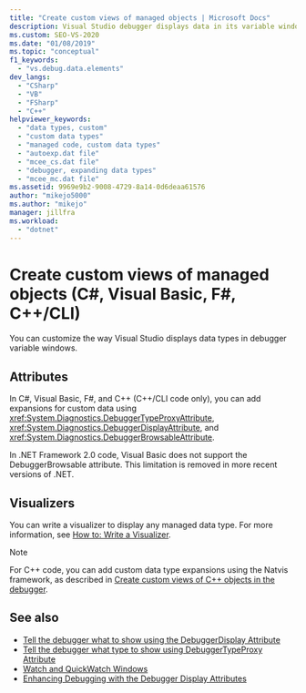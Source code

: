 ```yaml
---
title: "Create custom views of managed objects | Microsoft Docs"
description: Visual Studio debugger displays data in its variable windows. Learn to customize how data types—including custom types—are displayed. 
ms.custom: SEO-VS-2020
ms.date: "01/08/2019"
ms.topic: "conceptual"
f1_keywords:
  - "vs.debug.data.elements"
dev_langs:
  - "CSharp"
  - "VB"
  - "FSharp"
  - "C++"
helpviewer_keywords:
  - "data types, custom"
  - "custom data types"
  - "managed code, custom data types"
  - "autoexp.dat file"
  - "mcee_cs.dat file"
  - "debugger, expanding data types"
  - "mcee_mc.dat file"
ms.assetid: 9969e9b2-9008-4729-8a14-0d6deaa61576
author: "mikejo5000"
ms.author: "mikejo"
manager: jillfra
ms.workload:
  - "dotnet"
---
```

# Create custom views of managed objects (C#, Visual Basic, F#, C++/CLI)
You can customize the way Visual Studio displays data types in debugger variable windows.

## Attributes

In C#, Visual Basic, F#, and C++ (C++/CLI code only), you can add expansions for custom data using <xref:System.Diagnostics.DebuggerTypeProxyAttribute>, <xref:System.Diagnostics.DebuggerDisplayAttribute>, and <xref:System.Diagnostics.DebuggerBrowsableAttribute>.

In .NET Framework 2.0 code, Visual Basic does not support the DebuggerBrowsable attribute. This limitation is removed in more recent versions of .NET.

## Visualizers

You can write a visualizer to display any managed data type. For more information, see [How to: Write a Visualizer](create-custom-visualizers-of-data.md).

> [!NOTE]
> For C++ code, you can add custom data type expansions using the Natvis framework, as described in [Create custom views of C++ objects in the debugger](create-custom-views-of-native-objects.md).

## See also

- [Tell the debugger what to show using the DebuggerDisplay Attribute](../debugger/using-the-debuggerdisplay-attribute.md)
- [Tell the debugger what type to show using DebuggerTypeProxy Attribute](../debugger/using-debuggertypeproxy-attribute.md)
- [Watch and QuickWatch Windows](../debugger/watch-and-quickwatch-windows.md)
- [Enhancing Debugging with the Debugger Display Attributes](/dotnet/framework/debug-trace-profile/enhancing-debugging-with-the-debugger-display-attributes)

